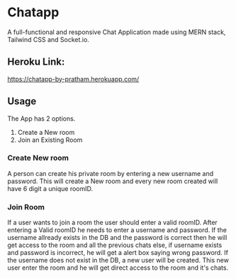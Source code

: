 # Chatapp
A full-functional and responsive Chat Application made using MERN stack, Tailwind CSS and Socket.io.

## Heroku Link:
https://chatapp-by-pratham.herokuapp.com/

## Usage
The App has 2 options. 
1. Create a New room
2. Join an Existing Room

### Create New room 
A person can create his private room by entering a new username and password. This will create a New room and every new room created will have 6 digit a unique roomID.

### Join Room 
If a user wants to join a room the user should enter a valid roomID. After entering a Valid roomID he needs to enter a username and password. 
If the username allready exists in the DB and the password is correct then he will get access to the room and all the previous chats else, 
if username exists and password is incorrect, he will get a alert box saying wrong password. If the username does not exist in the DB, a new user will be created.
This new user enter the room and he will get direct access to the room and it's chats. 





